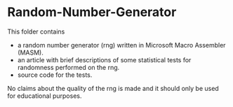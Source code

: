 # Random-Number-Generator

This folder contains 
- a random number generator (rng) written in Microsoft Macro Assembler (MASM). 
- an article with brief descriptions of some statistical tests for randomness performed on the rng.
- source code for the tests.

No claims about the quality of the rng is made and it should only be used for educational purposes.
